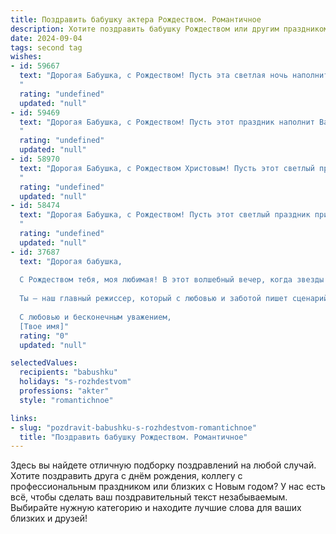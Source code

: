```yaml
---
title: Поздравить бабушку актера Рождеством. Романтичное
description: Хотите поздравить бабушку Рождеством или другим праздником? Наш ИИ создаст незабываемое поздравление, а вы обязательно выделитесь среди других.  
date: 2024-09-04
tags: second tag
wishes:
- id: 59667
  text: "Дорогая Бабушка, с Рождеством! Пусть эта светлая ночь наполнит твой дом чудесным светом, а сердце - радостью и любовью. Хочу пожелать тебе, чтобы твоя душа всегда оставалась молодой и яркой, словно искрящаяся елочная игрушка, а талант актера - источником вдохновения и счастья!
  "
  rating: "undefined"
  updated: "null"
- id: 59469
  text: "Дорогая Бабушка, с Рождеством! Пусть этот праздник наполнит Вашу жизнь теплом, светом и волшебством, как сияние Рождественской звезды. Пусть все Ваши мечты сбудутся, а сердце всегда будет полным любви и радости. Пусть этот праздник станет началом новой главы Вашей жизни, полной вдохновения, ярких ролей и восторженных оваций. С любовью и  пожеланием всего самого доброго!
  "
  rating: "undefined"
  updated: "null"
- id: 58970
  text: "Дорогая Бабушка, с Рождеством Христовым! Пусть этот светлый праздник принесет тебе мир, покой и любовь, а твой талант Актера всегда будет сиять яркой звездой на сцене жизни!
  "
  rating: "undefined"
  updated: "null"
- id: 58474
  text: "Дорогая Бабушка, с Рождеством! Пусть этот светлый праздник принесет в вашу жизнь тепло, уют и волшебство, как яркие огни на рождественской елке. Желаю вам крепкого здоровья, душевного спокойствия и много счастливых мгновений в кругу любящих вас людей. Пусть звезда Рождества освещает ваш путь, а ее свет помогает вам воплощать в жизнь самые смелые мечты. Пусть на вашей сцене жизни всегда будут только добрые и трогательные роли!
  "
  rating: "undefined"
  updated: "null"
- id: 37687
  text: "Дорогая бабушка,
  
  С Рождеством тебя, моя любимая! В этот волшебный вечер, когда звезды ярче светят, а сердца наполняются теплом, хочу пожелать тебе счастья, здоровья и светлых дней. Пусть жизнь твоя будет как самая красивое представление, полное ярких эмоций и нежных моментов.
  
  Ты — наш главный режиссер, который с любовью и заботой пишет сценарий нашей жизни. Спасибо за все те чудеса, которые ты приносишь в наш мир. Пусть этот праздник подарит тебе радость, как в самый прекрасный миг на сцене!
  
  С любовью и бесконечным уважением,
  [Твое имя]"
  rating: "0"
  updated: "null"

selectedValues:
  recipients: "babushku"
  holidays: "s-rozhdestvom"
  professions: "akter"
  style: "romantichnoe"

links:
- slug: "pozdravit-babushku-s-rozhdestvom-romantichnoe"
  title: "Поздравить бабушку Рождеством. Романтичное"
---
```


Здесь вы найдете отличную подборку поздравлений на любой случай. 
Хотите поздравить друга с днём рождения, коллегу с профессиональным праздником или близких с Новым годом? У нас есть всё, чтобы сделать ваш поздравительный текст незабываемым. Выбирайте нужную категорию и находите лучшие слова для ваших близких и друзей!
